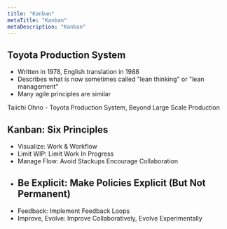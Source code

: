 ```yaml
---
title: "Kanban"
metaTitle: "Kanban"
metaDescription: "Kanban"
---
```


## Toyota Production System

- Written in 1978, English translation in 1988
- Describes what is now sometimes called "lean thinking" or "lean management"
- Many agile principles are similar

Taiichi Ohno - Toyota Production System, Beyond Large Scale Production

## Kanban: Six Principles

- Visualize: Work & Workflow
- Limit WIP: Limit Work In Progress
- Manage Flow: Avoid Stackups Encourage Collaboration
- Be Explicit: Make Policies Explicit (But Not Permanent)
  - 
- Feedback: Implement Feedback Loops
- Improve, Evolve: Improve Collaboratively, Evolve Experimentally


